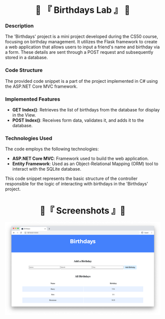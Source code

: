 <h1 align="center">🧪 『 Birthdays Lab 』 🧪</h1>

### Description
The 'Birthdays' project is a mini project developed during the CS50 course, focusing on birthday management. It utilizes the Flask framework to create a web application that allows users to input a friend's name and birthday via a form. These details are sent through a POST request and subsequently stored in a database.

### Code Structure
The provided code snippet is a part of the project implemented in C# using the ASP.NET Core MVC framework.

### Implemented Features
- **GET Index()**: Retrieves the list of birthdays from the database for display in the View.
- **POST Index()**: Receives form data, validates it, and adds it to the database.

### Technologies Used
The code employs the following technologies:
- **ASP.NET Core MVC**: Framework used to build the web application.
- **Entity Framework**: Used as an Object-Relational Mapping (ORM) tool to interact with the SQLite database.

This code snippet represents the basic structure of the controller responsible for the logic of interacting with birthdays in the 'Birthdays' project.

<h1 align="center">📸『 Screenshots 』📸</h1>
<img src=".github/birthdays.png">
